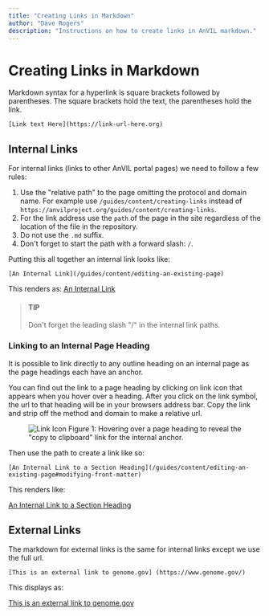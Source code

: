 ```yaml
---
title: "Creating Links in Markdown"
author: "Dave Rogers"
description: "Instructions on how to create links in AnVIL markdown."
---
```


# Creating Links in Markdown

Markdown syntax for a hyperlink is square brackets followed by parentheses. The square brackets hold the text, the parentheses hold the link.

```
[Link text Here](https://link-url-here.org)
```

## Internal Links

For internal links (links to other AnVIL portal pages) we need to follow a few rules:

1. Use the "relative path" to the page omitting the protocol and domain name. For example use `/guides/content/creating-links` instead of `https://anvilproject.org/guides/content/creating-links`.
1. For the link address use the `path` of the page in the site regardless of the location of the file in the repository.
1. Do not use the `.md` suffix.
1. Don't forget to start the path with a forward slash: `/`.

Putting this all together an internal link looks like:

```
[An Internal Link](/guides/content/editing-an-existing-page)
```

This renders as: [An Internal Link](/guides/content/editing-an-existing-page)

>#### TIP
> Don't forget the leading slash "/" in the internal link paths.

### Linking to an Internal Page Heading

It is possible to link directly to any outline heading on an internal page as the page headings each have an anchor. 

You can find out the link to a page heading by clicking on link icon that appears when you hover over a heading. After you click on the link symbol, the url to that heading will be in your browsers address bar. Copy the link and strip off the method and domain to make a relative url. 

<figure>
<img src="../_images/internal-link.png" alt="Link Icon"/>
<figure-caption>Figure 1: Hovering over a page heading to reveal the "copy to clipboard" link for the internal anchor.</figure-caption>
</figure>

Then use the path to create a link like so:

```
[An Internal Link to a Section Heading](/guides/content/editing-an-existing-page#modifying-front-matter)
```

This renders like:

[An Internal Link to a Section Heading](/guides/content/editing-an-existing-page#modifying-front-matter)

## External Links

The markdown for external links is the same for internal links except we use the full url.
 
```
[This is an external link to genome.gov] (https://www.genome.gov/)
```

This displays as:

[This is an external link to genome.gov](https://www.genome.gov/)
